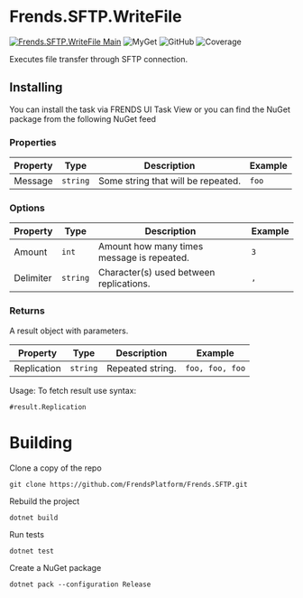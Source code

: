 # Frends.SFTP.WriteFile

[![Frends.SFTP.WriteFile Main](https://github.com/FrendsPlatform/Frends.SFTP/actions/workflows/WriteFile_build_and_test_on_main.yml/badge.svg)](https://github.com/FrendsPlatform/Frends.SFTP/actions/workflows/WriteFile_build_and_test_on_main.yml)
![MyGet](https://img.shields.io/myget/frends-tasks/v/Frends.SFTP.WriteFile?label=NuGet)
![GitHub](https://img.shields.io/github/license/FrendsPlatform/Frends.SFTP?label=License)
![Coverage](https://app-github-custom-badges.azurewebsites.net/Badge?key=FrendsPlatform/Frends.SFTP/Frends.SFTP.WriteFile|main)

Executes file transfer through SFTP connection.

## Installing

You can install the task via FRENDS UI Task View or you can find the NuGet package from the following NuGet feed

### Properties

| Property | Type | Description | Example |
| -------- | -------- | -------- | -------- |
| Message | `string` | Some string that will be repeated. | `foo` |

### Options

| Property | Type | Description | Example |
| -------- | -------- | -------- | -------- |
| Amount | `int` | Amount how many times message is repeated. | `3` |
| Delimiter | `string` | Character(s) used between replications. | `, ` |

### Returns

A result object with parameters.

| Property | Type | Description | Example |
| -------- | -------- | -------- | -------- |
| Replication | `string` | Repeated string. | `foo, foo, foo` |

Usage:
To fetch result use syntax:

`#result.Replication`

# Building

Clone a copy of the repo

`git clone https://github.com/FrendsPlatform/Frends.SFTP.git`

Rebuild the project

`dotnet build`

Run tests

`dotnet test`

Create a NuGet package

`dotnet pack --configuration Release`

